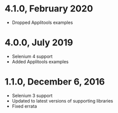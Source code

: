 # 4.1.0, February 2020
- Dropped Applitools examples

# 4.0.0, July 2019
- Selenium 4 support
- Added Applitools examples

# 1.1.0, December 6, 2016
- Selenium 3 support
- Updated to latest versions of supporting libraries
- Fixed errata
